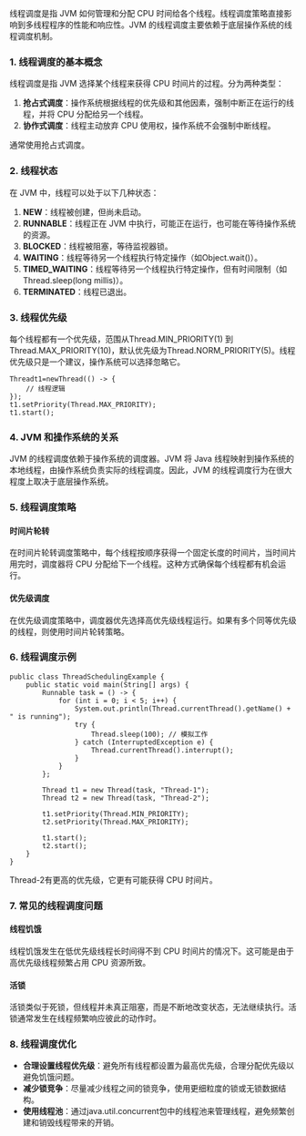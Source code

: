 线程调度是指 JVM 如何管理和分配 CPU 时间给各个线程。线程调度策略直接影响到多线程程序的性能和响应性。JVM 的线程调度主要依赖于底层操作系统的线程调度机制。
### 1. 线程调度的基本概念
线程调度是指 JVM 选择某个线程来获得 CPU 时间片的过程。分为两种类型：

1. **抢占式调度**：操作系统根据线程的优先级和其他因素，强制中断正在运行的线程，并将 CPU 分配给另一个线程。
2. **协作式调度**：线程主动放弃 CPU 使用权，操作系统不会强制中断线程。

通常使用抢占式调度。
### 2. 线程状态
在 JVM 中，线程可以处于以下几种状态：

1. **NEW**：线程被创建，但尚未启动。
2. **RUNNABLE**：线程正在 JVM 中执行，可能正在运行，也可能在等待操作系统的资源。
3. **BLOCKED**：线程被阻塞，等待监视器锁。
4. **WAITING**：线程等待另一个线程执行特定操作（如Object.wait()）。
5. **TIMED_WAITING**：线程等待另一个线程执行特定操作，但有时间限制（如Thread.sleep(long millis)）。
6. **TERMINATED**：线程已退出。
### 3. 线程优先级
每个线程都有一个优先级，范围从Thread.MIN_PRIORITY(1) 到Thread.MAX_PRIORITY(10)，默认优先级为Thread.NORM_PRIORITY(5)。线程优先级只是一个建议，操作系统可以选择忽略它。
```
Threadt1=newThread(() -> {
    // 线程逻辑
});
t1.setPriority(Thread.MAX_PRIORITY);
t1.start();
```
### 4. JVM 和操作系统的关系
JVM 的线程调度依赖于操作系统的调度器。JVM 将 Java 线程映射到操作系统的本地线程，由操作系统负责实际的线程调度。因此，JVM 的线程调度行为在很大程度上取决于底层操作系统。
### 5. 线程调度策略
#### 时间片轮转
在时间片轮转调度策略中，每个线程按顺序获得一个固定长度的时间片，当时间片用完时，调度器将 CPU 分配给下一个线程。这种方式确保每个线程都有机会运行。
#### 优先级调度
在优先级调度策略中，调度器优先选择高优先级线程运行。如果有多个同等优先级的线程，则使用时间片轮转策略。
### 6. 线程调度示例
```
public class ThreadSchedulingExample {
    public static void main(String[] args) {
        Runnable task = () -> {
            for (int i = 0; i < 5; i++) {
                System.out.println(Thread.currentThread().getName() + " is running");
                try {
                    Thread.sleep(100); // 模拟工作
                } catch (InterruptedException e) {
                    Thread.currentThread().interrupt();
                }
            }
        };

        Thread t1 = new Thread(task, "Thread-1");
        Thread t2 = new Thread(task, "Thread-2");

        t1.setPriority(Thread.MIN_PRIORITY);
        t2.setPriority(Thread.MAX_PRIORITY);

        t1.start();
        t2.start();
    }
}
```
Thread-2有更高的优先级，它更有可能获得 CPU 时间片。
### 7. 常见的线程调度问题
#### 线程饥饿
线程饥饿发生在低优先级线程长时间得不到 CPU 时间片的情况下。这可能是由于高优先级线程频繁占用 CPU 资源所致。
#### 活锁
活锁类似于死锁，但线程并未真正阻塞，而是不断地改变状态，无法继续执行。活锁通常发生在线程频繁响应彼此的动作时。
### 8. 线程调度优化

- **合理设置线程优先级**：避免所有线程都设置为最高优先级，合理分配优先级以避免饥饿问题。
- **减少锁竞争**：尽量减少线程之间的锁竞争，使用更细粒度的锁或无锁数据结构。
- **使用线程池**：通过java.util.concurrent包中的线程池来管理线程，避免频繁创建和销毁线程带来的开销。
